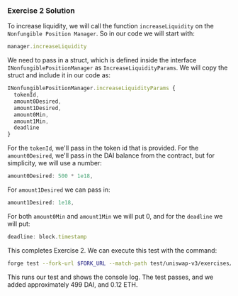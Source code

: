 ### Exercise 2 Solution

To increase liquidity, we will call the function `increaseLiquidity` on the `Nonfungible Position Manager`. So in our code we will start with:
```javascript
manager.increaseLiquidity
```
We need to pass in a struct, which is defined inside the interface `INonfungiblePositionManager` as `IncreaseLiquidityParams`. We will copy the struct and include it in our code as:
```javascript
INonfungiblePositionManager.increaseLiquidityParams {
  tokenId,
  amount0Desired,
  amount1Desired,
  amount0Min,
  amount1Min,
  deadline
}
```
For the `tokenId`, we'll pass in the token id that is provided. For the `amount0Desired`, we'll pass in the DAI balance from the contract, but for simplicity, we will use a number:
```javascript
amount0Desired: 500 * 1e18,
```
For `amount1Desired` we can pass in:
```javascript
amount1Desired: 1e18,
```
For both `amount0Min` and `amount1Min` we will put 0, and for the `deadline` we will put:
```javascript
deadline: block.timestamp
```
This completes Exercise 2. We can execute this test with the command:
```bash
forge test --fork-url $FORK_URL --match-path test/uniswap-v3/exercises/UniswapV3Liquidity.test.sol --match-test test_increaseLiquidity -vvv
```
This runs our test and shows the console log. The test passes, and we added approximately 499 DAI, and 0.12 ETH.
